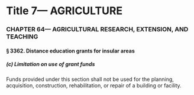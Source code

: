 
# Title 7— AGRICULTURE
### CHAPTER 64— AGRICULTURAL RESEARCH, EXTENSION, AND TEACHING
#### § 3362. Distance education grants for insular areas
##### (c) Limitation on use of grant funds

Funds provided under this section shall not be used for the planning, acquisition, construction, rehabilitation, or repair of a building or facility.

